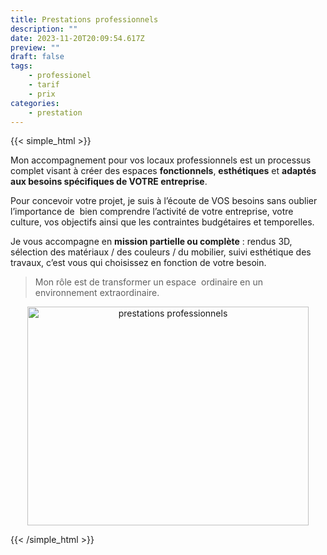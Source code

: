 ```yaml
---
title: Prestations professionnels
description: ""
date: 2023-11-20T20:09:54.617Z
preview: ""
draft: false
tags:
    - professionel
    - tarif
    - prix
categories:
    - prestation
---
```


{{< simple_html >}}
<div>
<p>Mon accompagnement pour vos locaux professionnels est un processus complet visant à créer des espaces <span
    style="font-weight: bold;">fonctionnels</span>, <span style="font-weight: bold;">esthétiques</span> et <span
    style="font-weight: bold;">adaptés aux besoins spécifiques de VOTRE entreprise</span>.</p>
<p>Pour concevoir votre projet, je suis à l’écoute de VOS besoins sans oublier l’importance de&nbsp; bien comprendre
  l’activité de votre entreprise, votre culture, vos objectifs ainsi que les contraintes budgétaires et temporelles.</p>
<p>Je vous accompagne en <span style="font-weight: bold;">mission partielle ou complète</span> : rendus 3D, sélection
  des matériaux / des couleurs / du mobilier, suivi esthétique des travaux, c’est vous qui choisissez en fonction de votre besoin.</p>
</div>

<blockquote>
<p style="text-align: left;">Mon rôle est de transformer un espace&nbsp; ordinaire en un environnement extraordinaire.</p>
</blockquote>

<div style="text-align: center;">
  <img src="/images/prestations_professionnelles.jpg" alt="prestations professionnels" style="width: 450px; height: 350px;">
</div>

{{< /simple_html >}}

